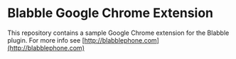Blabble Google Chrome Extension
===============

This repository contains a sample Google Chrome extension for the Blabble plugin.  For more info see [http://blabblephone.com](http://blabblephone.com)